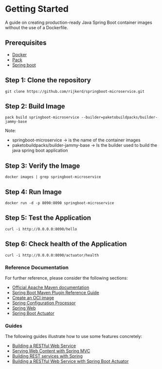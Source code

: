 # Getting Started

A guide on creating production-ready Java Spring Boot container images without the use of a Dockerfile.

## Prerequisites
* [Docker](https://www.docker.com/) 
* [Pack](https://buildpacks.io/docs/tools/pack/)
* [Spring boot](https://spring.io/projects/spring-boot)

## Step 1: Clone the repository
```
git clone https://github.com/rijkerd/springboot-microservice.git
```

## Step 2: Build Image
```
pack build springboot-microservice --builder=paketobuildpacks/builder-jammy-base
```

Note: 
* springboot-microservice -> is the name of the container images
* paketobuildpacks/builder-jammy-base -> Is the builder used to build the java spring boot application

## Step 3: Verify the Image
```
docker images | grep springboot-microservice
```

## Step 4: Run Image
```
docker run -d -p 8090:8090 springboot-microservice
```

## Step 5: Test the Application
```
curl -i http://0.0.0.0:8090/hello
```

## Step 6: Check health of the Application
```
curl -i http://0.0.0.0:8090/actuator/health
```



### Reference Documentation
For further reference, please consider the following sections:

* [Official Apache Maven documentation](https://maven.apache.org/guides/index.html)
* [Spring Boot Maven Plugin Reference Guide](https://docs.spring.io/spring-boot/docs/3.1.5-SNAPSHOT/maven-plugin/reference/html/)
* [Create an OCI image](https://docs.spring.io/spring-boot/docs/3.1.5-SNAPSHOT/maven-plugin/reference/html/#build-image)
* [Spring Configuration Processor](https://docs.spring.io/spring-boot/docs/3.1.5-SNAPSHOT/reference/htmlsingle/index.html#appendix.configuration-metadata.annotation-processor)
* [Spring Web](https://docs.spring.io/spring-boot/docs/3.1.5-SNAPSHOT/reference/htmlsingle/index.html#web)
* [Spring Boot Actuator](https://docs.spring.io/spring-boot/docs/3.1.5-SNAPSHOT/reference/htmlsingle/index.html#actuator)

### Guides
The following guides illustrate how to use some features concretely:

* [Building a RESTful Web Service](https://spring.io/guides/gs/rest-service/)
* [Serving Web Content with Spring MVC](https://spring.io/guides/gs/serving-web-content/)
* [Building REST services with Spring](https://spring.io/guides/tutorials/rest/)
* [Building a RESTful Web Service with Spring Boot Actuator](https://spring.io/guides/gs/actuator-service/)








